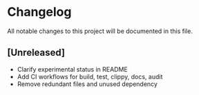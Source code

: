 # Changelog

All notable changes to this project will be documented in this file.

## [Unreleased]
- Clarify experimental status in README
- Add CI workflows for build, test, clippy, docs, audit
- Remove redundant files and unused dependency
